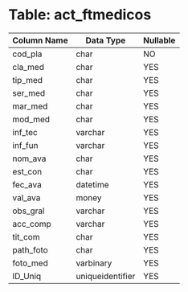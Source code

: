# Table: act_ftmedicos

| Column Name | Data Type | Nullable |
|-------------|-----------|----------|
| cod_pla | char | NO |
| cla_med | char | YES |
| tip_med | char | YES |
| ser_med | char | YES |
| mar_med | char | YES |
| mod_med | char | YES |
| inf_tec | varchar | YES |
| inf_fun | varchar | YES |
| nom_ava | char | YES |
| est_con | char | YES |
| fec_ava | datetime | YES |
| val_ava | money | YES |
| obs_gral | varchar | YES |
| acc_comp | varchar | YES |
| tit_com | char | YES |
| path_foto | char | YES |
| foto_med | varbinary | YES |
| ID_Uniq | uniqueidentifier | YES |
